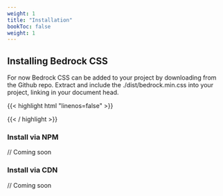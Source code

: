```yaml
---
weight: 1
title: "Installation"
bookToc: false
weight: 1
---
```


## Installing Bedrock CSS

For now Bedrock CSS can be added to your project by downloading from the Github repo. Extract and include the ./dist/bedrock.min.css into your project, linking in your document head. 

{{< highlight html "linenos=false" >}}
<link rel="stylesheet" href="sakura.css" type="text/css">
{{< / highlight >}}

<br>

### Install via NPM

// Coming soon


### Install via CDN

// Coming soon